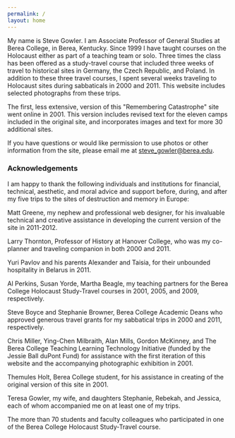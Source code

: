 ```yaml
---
permalink: /
layout: home
---
```

My name is Steve Gowler. I am Associate Professor of General Studies at Berea College, in Berea, Kentucky. Since 1999 I have taught courses on the Holocaust either as part of a teaching team or solo. Three times the class has been offered as a study-travel course that included three weeks of travel to historical sites in Germany, the Czech Republic, and Poland. In addition to these three travel courses, I spent several weeks traveling to Holocaust sites during sabbaticals in 2000 and 2011. This website includes selected photographs from these trips.

The first, less extensive, version of this "Remembering Catastrophe" site went online in 2001. This version includes revised text for the eleven camps included in the original site, and incorporates images and text for more 30 additional sites.

If you have questions or would like permission to use photos or other information from the site, please email me at [steve_gowler@berea.edu](steve_gowler@berea.edu).
 

### Acknowledgements

I am happy to thank the following individuals and institutions for financial, technical, aesthetic, and moral advice and support before, during, and after my five trips to the sites of destruction and memory in Europe:

Matt Greene, my nephew and professional web designer, for his invaluable technical and creative assistance in developing the current version of the site in 2011-2012.

Larry Thornton, Professor of History at Hanover College, who was my co-planner and traveling companion in both 2000 and 2011.

Yuri Pavlov and his parents Alexander and Taisia, for their unbounded hospitality in Belarus in 2011.

Al Perkins, Susan Yorde, Martha Beagle, my teaching partners for the Berea College Holocaust Study-Travel courses in 2001, 2005, and 2009, respectively.

Steve Boyce and Stephanie Browner, Berea College Academic Deans who approved generous travel grants for my sabbatical trips in 2000 and 2011, respectively.

Chris Miller, Ying-Chen Milbraith, Alan Mills, Gordon McKinney, and The Berea College Teaching Learning Technology Initiative (funded by the Jessie Ball duPont Fund) for assistance with the first iteration of this website and the accompanying photographic exhibition in 2001.

Themules Holt, Berea College student, for his assistance in creating of the original version of this site in 2001.

Teresa Gowler, my wife, and daughters Stephanie, Rebekah, and Jessica, each of whom accompanied me on at least one of my trips.

The more than 70 students and faculty colleagues who participated in one of the Berea College Holocaust Study-Travel course.

